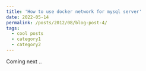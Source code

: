 ```yaml
---
title: 'How to use docker network for mysql server'
date: 2022-05-14
permalink: /posts/2012/08/blog-post-4/
tags:
  - cool posts
  - category1
  - category2
---
```


Coming next ..

